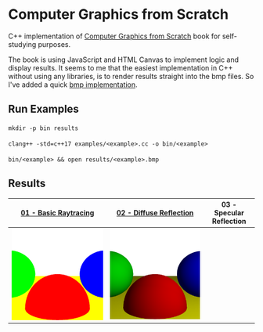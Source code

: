 # Computer Graphics from Scratch

C++ implementation of [Computer Graphics from Scratch](https://gabrielgambetta.com/computer-graphics-from-scratch/) book for self-studying purposes.

The book is using JavaScript and HTML Canvas to implement logic and display results.
It seems to me that the easiest implementation in C++ without using any libraries, is to render results straight into the bmp files. So I've added a quick [bmp implementation](/examples/bmp.h).

## Run Examples

```
mkdir -p bin results

clang++ -std=c++17 examples/<example>.cc -o bin/<example>

bin/<example> && open results/<example>.bmp
```

## Results

| [01 - Basic Raytracing](/examples/01-basic-raytracing.cc) | [02 - Diffuse Reflection](/examples/02-diffuse-reflection.cc) | 03 - Specular Reflection |
|---|---|---|
| ![Basic Raytracing](/results/01-basic-raytracing.bmp) | ![Diffuse Reflection](/results/02-diffuse-reflection.bmp) |  |
